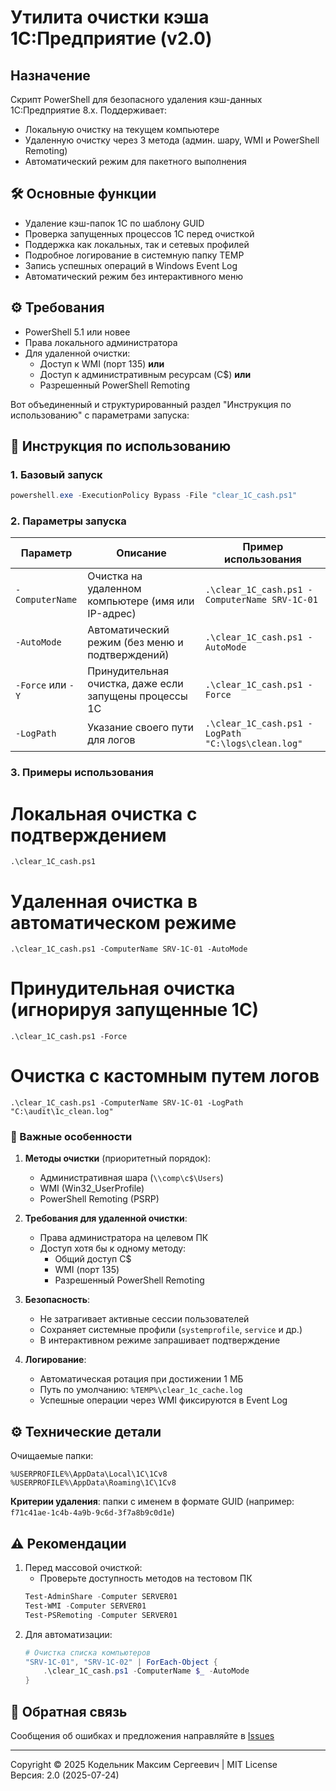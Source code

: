 # Утилита очистки кэша 1С:Предприятие (v2.0)

## **Назначение**
Скрипт PowerShell для безопасного удаления кэш-данных 1С:Предприятие 8.x. Поддерживает:
- Локальную очистку на текущем компьютере
- Удаленную очистку через 3 метода (админ. шару, WMI и PowerShell Remoting)
- Автоматический режим для пакетного выполнения

## **🛠 Основные функции**
- Удаление кэш-папок 1С по шаблону GUID
- Проверка запущенных процессов 1С перед очисткой
- Поддержка как локальных, так и сетевых профилей
- Подробное логирование в системную папку TEMP
- Запись успешных операций в Windows Event Log
- Автоматический режим без интерактивного меню

## **⚙️ Требования**
- PowerShell 5.1 или новее
- Права локального администратора
- Для удаленной очистки:
  - Доступ к WMI (порт 135) **или**
  - Доступ к административным ресурсам (C$) **или**
  - Разрешенный PowerShell Remoting

Вот объединенный и структурированный раздел "Инструкция по использованию" с параметрами запуска:

## **🚀 Инструкция по использованию**

### **1. Базовый запуск**
```powershell
powershell.exe -ExecutionPolicy Bypass -File "clear_1C_cash.ps1"
```

### **2. Параметры запуска**
| Параметр          | Описание                                                                 | Пример использования                          |
|--------------------|--------------------------------------------------------------------------|-----------------------------------------------|
| `-ComputerName`    | Очистка на удаленном компьютере (имя или IP-адрес)                      | `.\clear_1C_cash.ps1 -ComputerName SRV-1C-01` |
| `-AutoMode`        | Автоматический режим (без меню и подтверждений)                          | `.\clear_1C_cash.ps1 -AutoMode`               |
| `-Force` или `-Y`  | Принудительная очистка, даже если запущены процессы 1С                   | `.\clear_1C_cash.ps1 -Force`                  |
| `-LogPath`         | Указание своего пути для логов                                          | `.\clear_1C_cash.ps1 -LogPath "C:\logs\clean.log"` |

### **3. Примеры использования**

# Локальная очистка с подтверждением
`.\clear_1C_cash.ps1`

# Удаленная очистка в автоматическом режиме
`.\clear_1C_cash.ps1 -ComputerName SRV-1C-01 -AutoMode`

# Принудительная очистка (игнорируя запущенные 1С)
`.\clear_1C_cash.ps1 -Force`

# Очистка с кастомным путем логов
`.\clear_1C_cash.ps1 -ComputerName SRV-1C-01 -LogPath "C:\audit\1c_clean.log"`


### **📌 Важные особенности**
1. **Методы очистки** (приоритетный порядок):
   - Административная шара (`\\comp\c$\Users`)
   - WMI (Win32_UserProfile)
   - PowerShell Remoting (PSRP)

2. **Требования для удаленной очистки**:
   - Права администратора на целевом ПК
   - Доступ хотя бы к одному методу:
     - Общий доступ C$
     - WMI (порт 135)
     - Разрешенный PowerShell Remoting

3. **Безопасность**:
   - Не затрагивает активные сессии пользователей
   - Сохраняет системные профили (`systemprofile`, `service` и др.)
   - В интерактивном режиме запрашивает подтверждение

4. **Логирование**:
   - Автоматическая ротация при достижении 1 МБ
   - Путь по умолчанию: `%TEMP%\clear_1c_cache.log`
   - Успешные операции через WMI фиксируются в Event Log




## **⚙️ Технические детали**
Очищаемые папки:
```
%USERPROFILE%\AppData\Local\1C\1Cv8
%USERPROFILE%\AppData\Roaming\1C\1Cv8
```
**Критерии удаления**: папки с именем в формате GUID (например: `f71c41ae-1c4b-4a9b-9c6d-3f7a8b9c0d1e`)

## **⚠️ Рекомендации**
1. Перед массовой очисткой:
   - Проверьте доступность методов на тестовом ПК
   ```powershell
   Test-AdminShare -Computer SERVER01
   Test-WMI -Computer SERVER01
   Test-PSRemoting -Computer SERVER01
   ```
2. Для автоматизации:
   ```powershell
   # Очистка списка компьютеров
   "SRV-1C-01", "SRV-1C-02" | ForEach-Object {
       .\clear_1C_cash.ps1 -ComputerName $_ -AutoMode
   }
   ```

## **🔄 Обратная связь**
Сообщения об ошибках и предложения направляйте в [Issues](https://github.com/username/repo/issues)

---

Copyright © 2025 Кодельник Максим Сергеевич | MIT License  
Версия: 2.0 (2025-07-24)
